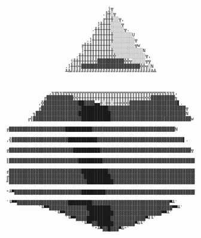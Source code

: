                                          j╦
                                        .╟╫░╦
                                        ╔╫╫╫░░╦,
                                      ]╫╫╫╫░░░░╦
                                    .╫╫╫╫╫╫░░░░░╦.
                                    ╔╫╫╫╫╫╫╫░░░░░░░U
                                  .]╫╫╫╫╫╫╫╫░░░░░░░░╦
                                ╔╫╫╫╫╫╫╫╫╫╫░░░░░░░░░╦w
                                ]╫╫╫╫╫╫╫╫╫╫╫░░░░░░░░░░░N
                              .╫╫╫╫╫╫╫╫╫╫╫╫╬╬░░░░░░░░░░░╦,
                            j╫╫╫╫╫╫╫╬╫▓▓▓▓▓▓▓▓▓▓╬╬╦░░░░░╦╦
                          .]╫╫╬╫▓▓▓▓▓▓▓▓▓▓▓▓▓▓▓▓▓▓▓▓▓▓╬╬╦░N
                          ╨╩╝╝╝╝╝╝╝╝╝╝╝╝╝╝╝╝╝╝╝╝╝╝╝╝╝╝╝╝╝╝╩╩



                    ,╗╦╗╗╦╦╦╦╦╦╦╦╦╦╦╦╦╦╦╦╦╦╦╦╦╦╦╦╦╦╦╦╦╦╦╦╦╦╦╦╦╦╗╗╗╗,
                  ╔▓▓▓▓▓▓▓▓▓▓╬╬╫╫╫╫╫╫╫╫╫╫╫╫╫╫╫╫╫╫╫╫╫╫╫╫╬╬╬▓▓▓▓▓▓▓▓▓╗
                ,╬▓▓▓▓▓▓▓▓▓▓▓▓▓██▓▓▓▓▄▄╫░╫╫░╫╫╫╬╬╬▓▓▓▓▓▓▓▓▓▓▓▓▓▓▓▓▓▓▌.
                ╔▓▓▓▓▓▓▓▓▓▓▓▓▓▓▓██████████▓▓▓▓▓▓▓▓▓▓▓▓▓▓▓▓▓▓▓▓▓▓▓▓▓▓▓▓▓╦
              ╗▓▓▓▓▓▓▓▓▓▓▓▓▓▓▓▓████████████▓▓▓▓▓▓▓▓▓▓▓▓▓▓▓▓▓▓▓▓▓▓▓▓▓▓▓▓N
            ╓╣▓▓▓▓▓▓▓▓▓▓▓▓▓▓▓▓▓▓███████████▓▓▓▓▓▓▓▓▓▓▓▓▓▓▓▓▓▓▓▓▓▓▓▓▓▓▓▓▓▓w
            ╔▓▓▓▓▓▓▓▓▓▓▓▓▓▓▓▓▓▓▓▓▓██████████▓▓▓▓▓▓▓▓▓▓▓▓▓▓▓▓▓▓▓▓▓▓▓▓▓▓▓▓▓▓▓N
          ,╣▓▓▓▓▓▓▓▓▓▓▓▓▓▓▓▓▓▓▓▓▓███████████▓▓▓▓▓▓▓▓▓▓▓▓▓▓▓▓▓▓▓▓▓▓▓▓▓▓▓▓▓▓▓▓▌.
        ╔▓▓▓▓▓▓▓▓▓▓▓▓▓▓▓▓▓▓▓▓▓▓▓▓██████████▓▓▓▓▓▓▓▓▓▓▓▓▓▓▓▓▓▓▓▓▓▓▓▓▓▓▓▓▓▓▓▓▓▓╦
        ║▓▓▓▓▓▓▓▓▓▓▓▓▓▓▓▓▓▓▓▓▓▓▓▓▓▓█████████▓▓▓▓▓▓▓▓▓▓▓▓▓▓▓▓▓▓▓▓▓▓▓▓▓▓▓▓▓▓▓▓▓▓▓N
      ╓▓▓▓▓▓▓▓▓▓▓▓▓▓▓▓▓▓▓▓▓▓▓▓▓▓▓▓██████████▓▓▓▓▓▓▓▓▓▓▓▓▓▓▓▓▓▓▓▓▓▓▓▓▓▓▓▓▓▓▓▓▓▓▓▓▓w
    ╔▓▓▓▓▓▓▓▓▓▓▓▓▓▓▓▓▓▓▓▓▓▓▓▓▓▓▓▓██████████▓▓▓▓▓▓▓▓▓▓▓▓▓▓▓▓▓▓▓▓▓▓▓▓▓▓▓▓▓▓▓▓▓▓▓▓▓▓N
    ╝▓▓▓▓▓▓▓▓▓▓▓▓▓▓▓▓▓▓▓▓▓▓▓▓▓▓▓▓▓██████████▓▓▓▓▓▓▓▓▓▓▓▓▓▓▓▓▓▓▓▓▓▓▓▓▓▓▓▓▓▓▓▓▓▓▓▓▓▓▓M
      "╨▀▓▓▓▓▓▓▓▓▓▓▓▓▓▓▓▓▓▓▓▓▓▓▓▓▓█████████▓▓▓▓▓▓▓▓▓▓▓▓▓▓▓▓▓▓▓▓▓▓▓▓▓▓▓▓▓▓▓▓▓▓▀╨"
            `╙▀▀▓▓▓▓▓▓▓▓▓▓▓▓▓▓▓▓▓▓▓█████████▓▓▓▓▓▓▓▓▓▓▓▓▓▓▓▓▓▓▓▓▓▓▓▓▓▓▓▓▓▀╨`
                `╙▀▀▓▓▓▓▓▓▓▓▓▓▓▓▓▓█████████▓▓▓▓▓▓▓▓▓▓▓▓▓▓▓▓▓▓▓▓▓▓▓▀▀╨`
                      `╙▀▀▓▓▓▓▓▓▓▓▓█████████▓▓▓▓▓▓▓▓▓▓▓▓▓▓▓▓▓▓▀▀╨`
                          `╙▀▀▓▓▓▓█████████▓▓▓▓▓▓▓▓▓▓▓▓▓▀╝╙`
                                `╙▀▀▓▓██████▓▓▓▓▓▓▓▓▀╩╙`
                                    `"╨▀▓▓█▓▓▓▀╩"`
